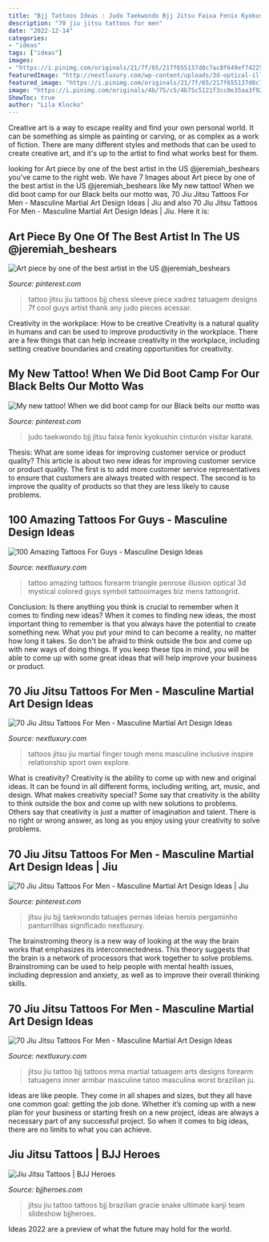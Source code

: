 ```yaml
---
title: "Bjj Tattoos Ideas : Judo Taekwondo Bjj Jitsu Faixa Fenix Kyokushin Cinturón Visitar Karaté"
description: "70 jiu jitsu tattoos for men"
date: "2022-12-14"
categories:
- "ideas"
tags: ["ideas"]
images:
- "https://i.pinimg.com/originals/21/7f/65/217f655137d8c7ac8f649ef74225c82a.jpg"
featuredImage: "http://nextluxury.com/wp-content/uploads/3d-optical-illusion-tiangle-small-amazing-tattoos-for-men-on-arm.jpg"
featured_image: "https://i.pinimg.com/originals/21/7f/65/217f655137d8c7ac8f649ef74225c82a.jpg"
image: "https://i.pinimg.com/originals/4b/75/c5/4b75c5121f3cc0e35aa3f92316c06cd3.jpg"
ShowToc: true
author: "Lila Klocko"
---
```



Creative art is a way to escape reality and find your own personal world. It can be something as simple as painting or carving, or as complex as a work of fiction. There are many different styles and methods that can be used to create creative art, and it's up to the artist to find what works best for them.

	

		
looking for Art piece by one of the best artist in the US @jeremiah_beshears you've came to the right web. We have 7 Images about Art piece by one of the best artist in the US @jeremiah_beshears like My new tattoo! When we did boot camp for our Black belts our motto was, 70 Jiu Jitsu Tattoos For Men - Masculine Martial Art Design Ideas | Jiu and also 70 Jiu Jitsu Tattoos For Men - Masculine Martial Art Design Ideas | Jiu. Here it is:
		
    
## Art Piece By One Of The Best Artist In The US @jeremiah_beshears

<img loading=lazy src="https://i.pinimg.com/originals/21/7f/65/217f655137d8c7ac8f649ef74225c82a.jpg" onerror="this.onerror=null;this.src='https://tse3.mm.bing.net/th?id=OIP.DvxgoSpcoGqkCcZpNiq2TgHaJR&amp;pid=15.1';" alt="Art piece by one of the best artist in the US @jeremiah_beshears">

_Source: pinterest.com_

>tattoo jitsu jiu tattoos bjj chess sleeve piece xadrez tatuagem designs 7f cool guys artist thank any judo pieces acessar. 

	

Creativity in the workplace: How to be creative
Creativity is a natural quality in humans and can be used to improve productivity in the workplace. There are a few things that can help increase creativity in the workplace, including setting creative boundaries and creating opportunities for creativity.

    
## My New Tattoo! When We Did Boot Camp For Our Black Belts Our Motto Was

<img loading=lazy src="https://i.pinimg.com/originals/4b/75/c5/4b75c5121f3cc0e35aa3f92316c06cd3.jpg" onerror="this.onerror=null;this.src='https://tse4.mm.bing.net/th?id=OIP.MpKcBNhdvGRNPg-V0Kgt7wHaJ4&amp;pid=15.1';" alt="My new tattoo! When we did boot camp for our Black belts our motto was">

_Source: pinterest.com_

>judo taekwondo bjj jitsu faixa fenix kyokushin cinturón visitar karaté. 

	

Thesis: What are some ideas for improving customer service or product quality?
This article is about two new ideas for improving customer service or product quality. The first is to add more customer service representatives to ensure that customers are always treated with respect. The second is to improve the quality of products so that they are less likely to cause problems.

    
## 100 Amazing Tattoos For Guys - Masculine Design Ideas

<img loading=lazy src="http://nextluxury.com/wp-content/uploads/3d-optical-illusion-tiangle-small-amazing-tattoos-for-men-on-arm.jpg" onerror="this.onerror=null;this.src='https://tse3.mm.bing.net/th?id=OIP.C0u51K_mkoswdZbngY70AgHaHa&amp;pid=15.1';" alt="100 Amazing Tattoos For Guys - Masculine Design Ideas">

_Source: nextluxury.com_

>tattoo amazing tattoos forearm triangle penrose illusion optical 3d mystical colored guys symbol tattooimages biz mens tattoogrid. 

	

Conclusion: Is there anything you think is crucial to remember when it comes to finding new ideas?
When it comes to finding new ideas, the most important thing to remember is that you always have the potential to create something new. What you put your mind to can become a reality, no matter how long it takes. So don't be afraid to think outside the box and come up with new ways of doing things. If you keep these tips in mind, you will be able to come up with some great ideas that will help improve your business or product.

    
## 70 Jiu Jitsu Tattoos For Men - Masculine Martial Art Design Ideas

<img loading=lazy src="http://nextluxury.com/wp-content/uploads/jiu-jitsu-mens-finger-tattoos.jpg" onerror="this.onerror=null;this.src='https://tse4.mm.bing.net/th?id=OIP.5XWvECItKbhMeUp99ARnNwHaHa&amp;pid=15.1';" alt="70 Jiu Jitsu Tattoos For Men - Masculine Martial Art Design Ideas">

_Source: nextluxury.com_

>tattoos jitsu jiu martial finger tough mens masculine inclusive inspire relationship sport own explore. 

	

What is creativity?
Creativity is the ability to come up with new and original ideas. It can be found in all different forms, including writing, art, music, and design. What makes creativity special? Some say that creativity is the ability to think outside the box and come up with new solutions to problems. Others say that creativity is just a matter of imagination and talent. There is no right or wrong answer, as long as you enjoy using your creativity to solve problems.

    
## 70 Jiu Jitsu Tattoos For Men - Masculine Martial Art Design Ideas | Jiu

<img loading=lazy src="https://i.pinimg.com/originals/b5/90/06/b590065d30db86c1108842dba89246fc.jpg" onerror="this.onerror=null;this.src='https://tse3.mm.bing.net/th?id=OIP.EcgJ5ukkAKgzkd8Clg0YKQHaHa&amp;pid=15.1';" alt="70 Jiu Jitsu Tattoos For Men - Masculine Martial Art Design Ideas | Jiu">

_Source: pinterest.com_

>jitsu jiu bjj taekwondo tatuajes pernas ideias herois pergaminho panturrilhas significado nextluxury. 

	

The brainstroming theory is a new way of looking at the way the brain works that emphasizes its interconnectedness. This theory suggests that the brain is a network of processors that work together to solve problems. Brainstroming can be used to help people with mental health issues, including depression and anxiety, as well as to improve their overall thinking skills.

    
## 70 Jiu Jitsu Tattoos For Men - Masculine Martial Art Design Ideas

<img loading=lazy src="http://nextluxury.com/wp-content/uploads/jiu-jitsu-moves-mens-inner-forearm-tattoo-designs.jpg" onerror="this.onerror=null;this.src='https://tse2.mm.bing.net/th?id=OIP.qxIVbcz-GOMxgfELkrMKswHaHa&amp;pid=15.1';" alt="70 Jiu Jitsu Tattoos For Men - Masculine Martial Art Design Ideas">

_Source: nextluxury.com_

>jitsu jiu tattoo bjj tattoos mma martial tatuagem arts designs forearm tatuagens inner armbar masculine tatoo masculina worst brazilian ju. 

	

Ideas are like people. They come in all shapes and sizes, but they all have one common goal: getting the job done. Whether it’s coming up with a new plan for your business or starting fresh on a new project, ideas are always a necessary part of any successful project. So when it comes to big ideas, there are no limits to what you can achieve.

    
## Jiu Jitsu Tattoos | BJJ Heroes

<img loading=lazy src="https://www.bjjheroes.com/wp-content/gallery/jiu-jitsu-team-tattoos/gracie-snake.jpg" onerror="this.onerror=null;this.src='https://tse3.mm.bing.net/th?id=OIP.yZHn_8CDX5ukFTxqB8LWYAHaGq&amp;pid=15.1';" alt="Jiu Jitsu Tattoos | BJJ Heroes">

_Source: bjjheroes.com_

>jitsu jiu tattoo tattoos bjj brazilian gracie snake ultimate kanji team slideshow bjjheroes. 

	

Ideas 2022 are a preview of what the future may hold for the world.

